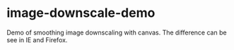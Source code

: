 image-downscale-demo
====================

Demo of smoothing image downscaling with canvas. The difference can be see in IE and Firefox.
